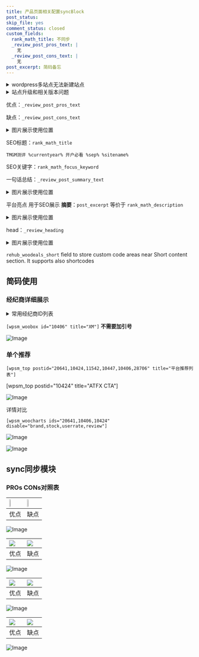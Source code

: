 ```yaml
---
title: 产品页面相关配置syncBlock
post_status: 
skip_file: yes
comment_status: closed
custom_fields:
  rank_math_title: 不同步
  _review_post_pros_text: |
    无
  _review_post_cons_text: |
    无
post_excerpt: 简码备忘
---
```

<details><summary>wordpress多站点无法新建站点</summary>

<li>和报错需要清理cookies一样的原因</li>
<li>wp-config.php里面<code>define( 'SUBDOMAIN_INSTALL', false );//子域名安装</code></li>
<li>新建子站点是用<code>define( 'SUBDOMAIN_INSTALL', true);//子域名安装</code> 完成以后，改成<code>false</code></li>
</details>

<details><summary>站点升级和相关版本问题</summary>

<p>wordpress：5.9.9
woocommerce：7.5.1
出现问题的地方：主题选项里面>><strong>Product layout >>compact style</strong></p>
<p>如何出现没有用过的字段 导致无法保存。先导出配置 然后进行修改，后面再次恢复即可。</p>
<p>出现部分字段无法显示时，需要返回默认布局后，对产品进行保存就好了。</p>
<p></p>
</details>

优点：`_review_post_pros_text`

缺点：`_review_post_cons_text`

<details><summary>图片展示使用位置</summary>

<img src="https://prod-files-secure.s3.us-west-2.amazonaws.com/39ed1227-6d7d-4570-be36-9ccd4a2c4241/f51d3d83-55d4-4bdf-9604-f37ec77ab556/Untitled.png?X-Amz-Algorithm=AWS4-HMAC-SHA256&X-Amz-Content-Sha256=UNSIGNED-PAYLOAD&X-Amz-Credential=ASIAZI2LB466W3URAGAA%2F20250608%2Fus-west-2%2Fs3%2Faws4_request&X-Amz-Date=20250608T045519Z&X-Amz-Expires=3600&X-Amz-Security-Token=IQoJb3JpZ2luX2VjEKz%2F%2F%2F%2F%2F%2F%2F%2F%2F%2FwEaCXVzLXdlc3QtMiJHMEUCIBfPWhl5gt6JAQgaRSU%2BPWEUfo%2Fg3eqF0CpAGIJdMhg%2BAiEAruvXMdTrZPNNRFPK9u%2BaqlPVxAgDeHy2oWGWd5Q2yFMqiAQIhf%2F%2F%2F%2F%2F%2F%2F%2F%2F%2FARAAGgw2Mzc0MjMxODM4MDUiDDGNL1XSx6ZeKSaJYyrcA68LvHHa%2Bw72JyEAgjJnULqalgBUJ1hVobHucqjcCGzQFTWOmMP3y2hVpReHeSEZVTVVBII8HMmg27YZEEpyLF0IhgKw7i3WEPUhIla17PRxWZ12J7n5Ddj2TuChEAnhJPUaovevWYk%2B9b8vE1wsVaWfRFf%2F2x5J8mFAAaLb5rD2dCQU7OBCzrJdQUWY19qGxqXBALrXxXGpo9Nysx8A%2BUvNLTLKARtcs4xcDomYBHmBrsgqBxPmjhxr2VJbcaalFSJ44MK4snmXM1u6dRLU6Y6IB%2BU2cTghsurtssvH39%2BnBbUUgUt8Id4f5arjsAGwhOxApdtZkNW23s0Z6F4NwfU6ClmYnSJml4ke%2BLrqw%2F44zOoAYZu7aMIjC7ZGndRL3ws7BnZ6otgIpqHYr%2BThtPdmzafhTI77p9edI4k8KooSpd%2BXLmVzy7bFMMR6M%2BdYv9IeD7sc8ilJHCh9tsoZUCUgi8Mder8Mc0ll%2FnEMTIxNYIzHhvlyWIv1oCmpf8X8YQL%2BiZBWs%2BieYsswVvcVYeueaf2dPVVsl4eSTv3dHgIJUF9yDeLM%2BcB3TictGhzoR8WgeIpixaxwaCHfAjEsyB7nzzlFM2YM9x6GVqi14TXg0FQBPfOO%2FMXK5KYYMLmLlMIGOqUBBkqsyAUhv9bJ9SPQw6OwujVU4Z1DOMpj%2FUY7cZy7DdIcW%2FAo9A78YI%2BAq1dSaPSwUb%2FpuGmCLZkxpe0K07dYTOO4OnFSV4oxKIHmTRD52DUZpjiYnhqgwXMJhqqf6nrcrWNEh76FPGT6BBagblcpfv2YauTC8ZwGpKBNlXS77Fy7A3MLHjzK7lNawDm8YSr126SNO%2BAgEDmomYjFwTT0jKYd3a8h&X-Amz-Signature=6238faa7d19e76daa23daa300ea38d622d0ba6a77309e315dda9c4b353fd3c3b&X-Amz-SignedHeaders=host&x-id=GetObject" alt="Image">
</details>

SEO标题：`rank_math_title`

`TMGM测评 %currentyear% 开户必看 %sep% %sitename%`

SEO关键字：`rank_math_focus_keyword`

一句话总结：`_review_post_summary_text`

<details><summary>图片展示使用位置</summary>

<img src="https://prod-files-secure.s3.us-west-2.amazonaws.com/39ed1227-6d7d-4570-be36-9ccd4a2c4241/4b96a922-296c-4f4e-8630-d1c870cbce01/Untitled.png?X-Amz-Algorithm=AWS4-HMAC-SHA256&X-Amz-Content-Sha256=UNSIGNED-PAYLOAD&X-Amz-Credential=ASIAZI2LB466VULQGXMG%2F20250608%2Fus-west-2%2Fs3%2Faws4_request&X-Amz-Date=20250608T045520Z&X-Amz-Expires=3600&X-Amz-Security-Token=IQoJb3JpZ2luX2VjEKz%2F%2F%2F%2F%2F%2F%2F%2F%2F%2FwEaCXVzLXdlc3QtMiJGMEQCIGjHrxI84dzbnJhvtNXiatl6eU4fzzNm5BaWCQypX%2BC%2FAiAIF2GxpRh4Q1fqVZxB8R7FWVc41cjKsOaEZkuh5cfwgiqIBAiF%2F%2F%2F%2F%2F%2F%2F%2F%2F%2F8BEAAaDDYzNzQyMzE4MzgwNSIMJEi1%2BqgoX3sXkgdeKtwDHOV8kx86z4diDDX0dLz%2F5HhlQ86HWH6XDWE4qvIZ1NE03vTXQycm2H0pJl0ywzicruxQLT2EgghM6HedrKc6jQ9hjuyiVmQuBCn%2FDo5i2bVUBd%2BK3%2FpHh5VeToUBFlxMTv2byzhErfGDdZ6DZELUtBd%2BIvc1DLOXhIlI7zjCq7S6yA06Xl4YST7VToCJZ31rOUj54DmLzAniemyq8m%2FQt6pwZVqx3%2BShzewulxios3LF6v9OzByZW1BSZkBmfRcI7CnhG4LHZ%2BYd%2FOxegj%2FABFRJ5%2FgS2hLYlM%2B4c0fnNmM6N3l6WVG7CAW%2B5FIrRasn7uY7bpE0fTztefZzi99tuCaH%2BRxsgwjtihbxtzts0a1TYUsL6z011%2F9DgwGAIOF657yB4P3nuQFEoZirzxH6eMR8Y5t4JFq99%2FHPtmnafJMsk3me8hNWqC0glKiSigcIPplDyaPoBj6A41aHIN2y%2B2yEcPCnhSo6Y9XPBMKpAZygZero957kiZiLCMFTLCyvd91R2rYaglR0r07aSjWeZxZVw%2FBIVxMZQXgB4ztdgOIsMxC%2BJgaGTbREIHJ5xG3IS3Yb38rhipqb4Kd6TBIqvit3Dj7ZiE6AkoLmFyptiAI7TjgNLOn0TG8leGAwmoyUwgY6pgEY6FaV2vRVDHSq2BqDBLp3fx84ap5MW7PzdiJ1nY9oarcIIsXxKcXXZ%2BBShjamk95UuMIw53ekQ36NL%2B3AH8MQwD7mjV6D%2BKWzreMMdrzd06n92qZViBPqI00HZdnllqRSsuPPPWpezD%2FTSImssnVrFcLe9KjpIKm1LHI4ldKaddcIBOzsXjke58ZfX0TDpyTBcK8b6Itu6GeHTE2Mw2MhTmpeKT%2Bk&X-Amz-Signature=737555c66c18d9c5231cd87f179c1e5cf8ac77c77db3573e46319f19079fa762&X-Amz-SignedHeaders=host&x-id=GetObject" alt="Image">
</details>

平台亮点 用于SEO展示 **摘要**：`post_excerpt`  等价于 `rank_math_description`

<details><summary>图片展示使用位置</summary>

<img src="https://prod-files-secure.s3.us-west-2.amazonaws.com/39ed1227-6d7d-4570-be36-9ccd4a2c4241/1ee11f63-b60a-4dfe-a7a7-d58ff23b5d88/Untitled.png?X-Amz-Algorithm=AWS4-HMAC-SHA256&X-Amz-Content-Sha256=UNSIGNED-PAYLOAD&X-Amz-Credential=ASIAZI2LB4665S7FQ5HA%2F20250608%2Fus-west-2%2Fs3%2Faws4_request&X-Amz-Date=20250608T045520Z&X-Amz-Expires=3600&X-Amz-Security-Token=IQoJb3JpZ2luX2VjEKz%2F%2F%2F%2F%2F%2F%2F%2F%2F%2FwEaCXVzLXdlc3QtMiJGMEQCIDhAawVlT8Xe79ddFy8ZFAVi%2FrGV40PGqwUbkgtujR8RAiAVcBWT1uaruaxyfaVT46QkV8nanq68sxlctSGKau7KtyqIBAiF%2F%2F%2F%2F%2F%2F%2F%2F%2F%2F8BEAAaDDYzNzQyMzE4MzgwNSIMsyywg1CUgwNAVtAfKtwDbi5o6T5QqRsHOv%2Fy3aOmWWbROZK8qQJ57MxhD5704YrBSr%2FrQ3poHl1YPbldEJBl3M4vXf91tM%2BtJ%2B%2FdFNESBzhX31FnyYj7bLxThHTX7X59YNFlpOeVs%2B8659FcWo1Hq0pp7DR16mjFfWv9ZfsE0r2kTI8NBwNbev%2BfOFDlKh7lU36BdzMQwftNkDH2eG5VOYVHXQA5gYhzZbgMkOkUhrQI%2BYEN72iSdN4DwjWBv1ZkX84A%2B6w8%2BaTSVvmdmxEgIlttuCVmRb8j%2FvKX70qz2oDQZ34tbcwDZtgD7LMW8yoWVYP%2Be39usOeG4GLgEc1l4ea7Qnq611TrCunK1BvK66eWJMxDipv9jYdSOASW2FrIOvyvtztueyN4gwrkVVuPsHtJ6fWhI%2BTfdbPEzW8EGtAie4RBv6yxIg4T7aWhJhoL4hbUDQUB%2BwWSV177ygIgu2O%2FcFxk7JBTRPPnp%2BrsThh7CubyduYSCYuocMZ4WtlMXz%2BFzEpyKEvAS1NTZF%2Fd6JHQx9zd8%2B8lcxPTUuzIoDLcWHWs0LBG9txfPUa6I4dh0ISGm3PBtlasyUlNMNRnSHq5fR5BF54QFoxxyeSOUSdLWifAeEyqs5v%2Bm7n7X%2Bpso6kmcz8wRsPfmAQw1I2UwgY6pgFAD4fjsWg8K3xuzZjcPMuGQtDtC4b9HWBX5RPQTkGrNEthaWE4Punrt5C0cxYpqnxfW66qtCOxQdIs5ls%2Bvr%2Bhgid21gKmvXEiOZaAJEGvFeradWqZ%2B9faJeFQqh15dLEIzcld54XdSXXHa0C%2BFDfeflIgdLg4%2BIv4ouDbHGo9KbjYP%2BTScaR594N%2FWmBvSY9fzViQ%2F4KuxP6RCTjLdq8ByFIpJH%2BF&X-Amz-Signature=439930dbf3ad1c9d75911dee90b525310cd1c6ed5f2fee18e8f207554fe762a3&X-Amz-SignedHeaders=host&x-id=GetObject" alt="Image">
<img src="https://prod-files-secure.s3.us-west-2.amazonaws.com/39ed1227-6d7d-4570-be36-9ccd4a2c4241/ad4118b5-78d8-4fbe-801e-3b29b5d99c01/Untitled.png?X-Amz-Algorithm=AWS4-HMAC-SHA256&X-Amz-Content-Sha256=UNSIGNED-PAYLOAD&X-Amz-Credential=ASIAZI2LB4665S7FQ5HA%2F20250608%2Fus-west-2%2Fs3%2Faws4_request&X-Amz-Date=20250608T045520Z&X-Amz-Expires=3600&X-Amz-Security-Token=IQoJb3JpZ2luX2VjEKz%2F%2F%2F%2F%2F%2F%2F%2F%2F%2FwEaCXVzLXdlc3QtMiJGMEQCIDhAawVlT8Xe79ddFy8ZFAVi%2FrGV40PGqwUbkgtujR8RAiAVcBWT1uaruaxyfaVT46QkV8nanq68sxlctSGKau7KtyqIBAiF%2F%2F%2F%2F%2F%2F%2F%2F%2F%2F8BEAAaDDYzNzQyMzE4MzgwNSIMsyywg1CUgwNAVtAfKtwDbi5o6T5QqRsHOv%2Fy3aOmWWbROZK8qQJ57MxhD5704YrBSr%2FrQ3poHl1YPbldEJBl3M4vXf91tM%2BtJ%2B%2FdFNESBzhX31FnyYj7bLxThHTX7X59YNFlpOeVs%2B8659FcWo1Hq0pp7DR16mjFfWv9ZfsE0r2kTI8NBwNbev%2BfOFDlKh7lU36BdzMQwftNkDH2eG5VOYVHXQA5gYhzZbgMkOkUhrQI%2BYEN72iSdN4DwjWBv1ZkX84A%2B6w8%2BaTSVvmdmxEgIlttuCVmRb8j%2FvKX70qz2oDQZ34tbcwDZtgD7LMW8yoWVYP%2Be39usOeG4GLgEc1l4ea7Qnq611TrCunK1BvK66eWJMxDipv9jYdSOASW2FrIOvyvtztueyN4gwrkVVuPsHtJ6fWhI%2BTfdbPEzW8EGtAie4RBv6yxIg4T7aWhJhoL4hbUDQUB%2BwWSV177ygIgu2O%2FcFxk7JBTRPPnp%2BrsThh7CubyduYSCYuocMZ4WtlMXz%2BFzEpyKEvAS1NTZF%2Fd6JHQx9zd8%2B8lcxPTUuzIoDLcWHWs0LBG9txfPUa6I4dh0ISGm3PBtlasyUlNMNRnSHq5fR5BF54QFoxxyeSOUSdLWifAeEyqs5v%2Bm7n7X%2Bpso6kmcz8wRsPfmAQw1I2UwgY6pgFAD4fjsWg8K3xuzZjcPMuGQtDtC4b9HWBX5RPQTkGrNEthaWE4Punrt5C0cxYpqnxfW66qtCOxQdIs5ls%2Bvr%2Bhgid21gKmvXEiOZaAJEGvFeradWqZ%2B9faJeFQqh15dLEIzcld54XdSXXHa0C%2BFDfeflIgdLg4%2BIv4ouDbHGo9KbjYP%2BTScaR594N%2FWmBvSY9fzViQ%2F4KuxP6RCTjLdq8ByFIpJH%2BF&X-Amz-Signature=c126c6c2622c1ea257bf88956221613aeaa7b4cc5828f0f04a24398b05c5383b&X-Amz-SignedHeaders=host&x-id=GetObject" alt="Image">
<img src="https://prod-files-secure.s3.us-west-2.amazonaws.com/39ed1227-6d7d-4570-be36-9ccd4a2c4241/a38cf7c9-a79c-4b64-9e94-13589fe0758b/Untitled.png?X-Amz-Algorithm=AWS4-HMAC-SHA256&X-Amz-Content-Sha256=UNSIGNED-PAYLOAD&X-Amz-Credential=ASIAZI2LB4665S7FQ5HA%2F20250608%2Fus-west-2%2Fs3%2Faws4_request&X-Amz-Date=20250608T045520Z&X-Amz-Expires=3600&X-Amz-Security-Token=IQoJb3JpZ2luX2VjEKz%2F%2F%2F%2F%2F%2F%2F%2F%2F%2FwEaCXVzLXdlc3QtMiJGMEQCIDhAawVlT8Xe79ddFy8ZFAVi%2FrGV40PGqwUbkgtujR8RAiAVcBWT1uaruaxyfaVT46QkV8nanq68sxlctSGKau7KtyqIBAiF%2F%2F%2F%2F%2F%2F%2F%2F%2F%2F8BEAAaDDYzNzQyMzE4MzgwNSIMsyywg1CUgwNAVtAfKtwDbi5o6T5QqRsHOv%2Fy3aOmWWbROZK8qQJ57MxhD5704YrBSr%2FrQ3poHl1YPbldEJBl3M4vXf91tM%2BtJ%2B%2FdFNESBzhX31FnyYj7bLxThHTX7X59YNFlpOeVs%2B8659FcWo1Hq0pp7DR16mjFfWv9ZfsE0r2kTI8NBwNbev%2BfOFDlKh7lU36BdzMQwftNkDH2eG5VOYVHXQA5gYhzZbgMkOkUhrQI%2BYEN72iSdN4DwjWBv1ZkX84A%2B6w8%2BaTSVvmdmxEgIlttuCVmRb8j%2FvKX70qz2oDQZ34tbcwDZtgD7LMW8yoWVYP%2Be39usOeG4GLgEc1l4ea7Qnq611TrCunK1BvK66eWJMxDipv9jYdSOASW2FrIOvyvtztueyN4gwrkVVuPsHtJ6fWhI%2BTfdbPEzW8EGtAie4RBv6yxIg4T7aWhJhoL4hbUDQUB%2BwWSV177ygIgu2O%2FcFxk7JBTRPPnp%2BrsThh7CubyduYSCYuocMZ4WtlMXz%2BFzEpyKEvAS1NTZF%2Fd6JHQx9zd8%2B8lcxPTUuzIoDLcWHWs0LBG9txfPUa6I4dh0ISGm3PBtlasyUlNMNRnSHq5fR5BF54QFoxxyeSOUSdLWifAeEyqs5v%2Bm7n7X%2Bpso6kmcz8wRsPfmAQw1I2UwgY6pgFAD4fjsWg8K3xuzZjcPMuGQtDtC4b9HWBX5RPQTkGrNEthaWE4Punrt5C0cxYpqnxfW66qtCOxQdIs5ls%2Bvr%2Bhgid21gKmvXEiOZaAJEGvFeradWqZ%2B9faJeFQqh15dLEIzcld54XdSXXHa0C%2BFDfeflIgdLg4%2BIv4ouDbHGo9KbjYP%2BTScaR594N%2FWmBvSY9fzViQ%2F4KuxP6RCTjLdq8ByFIpJH%2BF&X-Amz-Signature=d5fa0e8bec47a4664f2b2d6895e9f57034d42ceac50e7dc6a8937139fd372cf1&X-Amz-SignedHeaders=host&x-id=GetObject" alt="Image">
<img src="https://prod-files-secure.s3.us-west-2.amazonaws.com/39ed1227-6d7d-4570-be36-9ccd4a2c4241/7da6fc1e-d2ac-42ae-8c75-cb5749aa18f6/Untitled.png?X-Amz-Algorithm=AWS4-HMAC-SHA256&X-Amz-Content-Sha256=UNSIGNED-PAYLOAD&X-Amz-Credential=ASIAZI2LB4665S7FQ5HA%2F20250608%2Fus-west-2%2Fs3%2Faws4_request&X-Amz-Date=20250608T045520Z&X-Amz-Expires=3600&X-Amz-Security-Token=IQoJb3JpZ2luX2VjEKz%2F%2F%2F%2F%2F%2F%2F%2F%2F%2FwEaCXVzLXdlc3QtMiJGMEQCIDhAawVlT8Xe79ddFy8ZFAVi%2FrGV40PGqwUbkgtujR8RAiAVcBWT1uaruaxyfaVT46QkV8nanq68sxlctSGKau7KtyqIBAiF%2F%2F%2F%2F%2F%2F%2F%2F%2F%2F8BEAAaDDYzNzQyMzE4MzgwNSIMsyywg1CUgwNAVtAfKtwDbi5o6T5QqRsHOv%2Fy3aOmWWbROZK8qQJ57MxhD5704YrBSr%2FrQ3poHl1YPbldEJBl3M4vXf91tM%2BtJ%2B%2FdFNESBzhX31FnyYj7bLxThHTX7X59YNFlpOeVs%2B8659FcWo1Hq0pp7DR16mjFfWv9ZfsE0r2kTI8NBwNbev%2BfOFDlKh7lU36BdzMQwftNkDH2eG5VOYVHXQA5gYhzZbgMkOkUhrQI%2BYEN72iSdN4DwjWBv1ZkX84A%2B6w8%2BaTSVvmdmxEgIlttuCVmRb8j%2FvKX70qz2oDQZ34tbcwDZtgD7LMW8yoWVYP%2Be39usOeG4GLgEc1l4ea7Qnq611TrCunK1BvK66eWJMxDipv9jYdSOASW2FrIOvyvtztueyN4gwrkVVuPsHtJ6fWhI%2BTfdbPEzW8EGtAie4RBv6yxIg4T7aWhJhoL4hbUDQUB%2BwWSV177ygIgu2O%2FcFxk7JBTRPPnp%2BrsThh7CubyduYSCYuocMZ4WtlMXz%2BFzEpyKEvAS1NTZF%2Fd6JHQx9zd8%2B8lcxPTUuzIoDLcWHWs0LBG9txfPUa6I4dh0ISGm3PBtlasyUlNMNRnSHq5fR5BF54QFoxxyeSOUSdLWifAeEyqs5v%2Bm7n7X%2Bpso6kmcz8wRsPfmAQw1I2UwgY6pgFAD4fjsWg8K3xuzZjcPMuGQtDtC4b9HWBX5RPQTkGrNEthaWE4Punrt5C0cxYpqnxfW66qtCOxQdIs5ls%2Bvr%2Bhgid21gKmvXEiOZaAJEGvFeradWqZ%2B9faJeFQqh15dLEIzcld54XdSXXHa0C%2BFDfeflIgdLg4%2BIv4ouDbHGo9KbjYP%2BTScaR594N%2FWmBvSY9fzViQ%2F4KuxP6RCTjLdq8ByFIpJH%2BF&X-Amz-Signature=560bbf0ea5eac26ed65142abd52242ef3be3ae8ae4c391c57f812e7f6c628b81&X-Amz-SignedHeaders=host&x-id=GetObject" alt="Image">
<img src="https://prod-files-secure.s3.us-west-2.amazonaws.com/39ed1227-6d7d-4570-be36-9ccd4a2c4241/7e97f40a-eaee-47f5-b2f9-475f96808fa7/Untitled.png?X-Amz-Algorithm=AWS4-HMAC-SHA256&X-Amz-Content-Sha256=UNSIGNED-PAYLOAD&X-Amz-Credential=ASIAZI2LB4665S7FQ5HA%2F20250608%2Fus-west-2%2Fs3%2Faws4_request&X-Amz-Date=20250608T045520Z&X-Amz-Expires=3600&X-Amz-Security-Token=IQoJb3JpZ2luX2VjEKz%2F%2F%2F%2F%2F%2F%2F%2F%2F%2FwEaCXVzLXdlc3QtMiJGMEQCIDhAawVlT8Xe79ddFy8ZFAVi%2FrGV40PGqwUbkgtujR8RAiAVcBWT1uaruaxyfaVT46QkV8nanq68sxlctSGKau7KtyqIBAiF%2F%2F%2F%2F%2F%2F%2F%2F%2F%2F8BEAAaDDYzNzQyMzE4MzgwNSIMsyywg1CUgwNAVtAfKtwDbi5o6T5QqRsHOv%2Fy3aOmWWbROZK8qQJ57MxhD5704YrBSr%2FrQ3poHl1YPbldEJBl3M4vXf91tM%2BtJ%2B%2FdFNESBzhX31FnyYj7bLxThHTX7X59YNFlpOeVs%2B8659FcWo1Hq0pp7DR16mjFfWv9ZfsE0r2kTI8NBwNbev%2BfOFDlKh7lU36BdzMQwftNkDH2eG5VOYVHXQA5gYhzZbgMkOkUhrQI%2BYEN72iSdN4DwjWBv1ZkX84A%2B6w8%2BaTSVvmdmxEgIlttuCVmRb8j%2FvKX70qz2oDQZ34tbcwDZtgD7LMW8yoWVYP%2Be39usOeG4GLgEc1l4ea7Qnq611TrCunK1BvK66eWJMxDipv9jYdSOASW2FrIOvyvtztueyN4gwrkVVuPsHtJ6fWhI%2BTfdbPEzW8EGtAie4RBv6yxIg4T7aWhJhoL4hbUDQUB%2BwWSV177ygIgu2O%2FcFxk7JBTRPPnp%2BrsThh7CubyduYSCYuocMZ4WtlMXz%2BFzEpyKEvAS1NTZF%2Fd6JHQx9zd8%2B8lcxPTUuzIoDLcWHWs0LBG9txfPUa6I4dh0ISGm3PBtlasyUlNMNRnSHq5fR5BF54QFoxxyeSOUSdLWifAeEyqs5v%2Bm7n7X%2Bpso6kmcz8wRsPfmAQw1I2UwgY6pgFAD4fjsWg8K3xuzZjcPMuGQtDtC4b9HWBX5RPQTkGrNEthaWE4Punrt5C0cxYpqnxfW66qtCOxQdIs5ls%2Bvr%2Bhgid21gKmvXEiOZaAJEGvFeradWqZ%2B9faJeFQqh15dLEIzcld54XdSXXHa0C%2BFDfeflIgdLg4%2BIv4ouDbHGo9KbjYP%2BTScaR594N%2FWmBvSY9fzViQ%2F4KuxP6RCTjLdq8ByFIpJH%2BF&X-Amz-Signature=e5cfa6d810181eb411e13563b0e2f11d19fec487e7287dc026789fe08324e5c0&X-Amz-SignedHeaders=host&x-id=GetObject" alt="Image">
</details>

head：`_review_heading`

<details><summary>图片展示使用位置</summary>

<img src="https://prod-files-secure.s3.us-west-2.amazonaws.com/39ed1227-6d7d-4570-be36-9ccd4a2c4241/3a4650ad-9887-415c-889a-edd51fa54f27/Untitled.png?X-Amz-Algorithm=AWS4-HMAC-SHA256&X-Amz-Content-Sha256=UNSIGNED-PAYLOAD&X-Amz-Credential=ASIAZI2LB4663LDCMWBU%2F20250608%2Fus-west-2%2Fs3%2Faws4_request&X-Amz-Date=20250608T045520Z&X-Amz-Expires=3600&X-Amz-Security-Token=IQoJb3JpZ2luX2VjEKz%2F%2F%2F%2F%2F%2F%2F%2F%2F%2FwEaCXVzLXdlc3QtMiJHMEUCIQCQwGNzXHNtAd3jzajj11Zk%2BTqNs%2BMsRbasyozOvPgRMQIgPNj9Svur8ua0fmD2K7d3Og88HdvVgUnlEiK9XqsIDuMqiAQIhf%2F%2F%2F%2F%2F%2F%2F%2F%2F%2FARAAGgw2Mzc0MjMxODM4MDUiDP9pPOMVI1uAY%2Fq%2F%2BircAw4qlhB7GH%2FPtg5g3SSIcBdVsZsNbKrOGz1y7K7dvF%2FiEp2tqHw%2BcE7JvQu%2F7G5FeQykNrLFy99ttWC4L47gedRhFXzbgoYMGCvHPFEAX8BJBJxsPSSe6DqMi7ENR6270JiN12gNldJvAON0yLb5K62iX2CM7L3ds92k3sLeJVUAIUqaO1EuRwmKHIaxKF7ZwU0TrZeoFATUmLE%2BBdQvO35BLipLgczj3mWP9%2FnIqj%2F90N6yj4QGH6VDC3bR1Dt7j0FkmczIfyEORVx9pylDRc3ZvBVZoUPZlyd40ZMcUZ1RDUBZdpYaLJDvSzFlc0ekMefswJ1nZ8GF3Lf0xsefUSmky0F5rXswP3CtjNHBJZNQMT%2BLhefbERSpNqx79RCFdhUK7UrUH%2B%2B64ShzlayDReXyRZZPElMe0CYgFgsf7qkGFNFLLpbdfH1j%2BuEVou4vcK4KAHoT4rJhfrt6ImeyTn70mSOuQjF2w%2BczdNAxkBNxci%2Ffz%2FVJNXYG47miY6akH2u%2BVftw5cZ2ZiWWaqsAjCW60NMLL3Em1Z4KM09NdJQoo0qkuju%2BRBZ31MM4dRNtKWYuSB3J5h1WCLt%2FZ9PWprSBixv9MGPNUT52H89gLQoKQ3wRXd1aGGoqHLdgMLiLlMIGOqUBzLg6B2IazwlwykWtZgEFZmGAN%2BjOWDKyW3LJ3SkwWm7dvYhd%2FHzHpc1jv99r5wiuZbTe%2FCmxPB0xgCTDb%2FC0%2BWhKGYMUsrk2z%2FL8p5lGyyQJEulMQIYcbmvYRgjsIfVUrvDbym8zfcYM%2BrEOdNpEJ6PAypyBTgEjp0fAH8vTMPoWAPUxq3d%2BdV89QhbdGitwA%2FkTsaxHZ4Fhf0%2FfaLeCSXd01lBt&X-Amz-Signature=c3435d1c83957727746cc93fbd76630c8a701f4bff99fb6813f26a7244431f5d&X-Amz-SignedHeaders=host&x-id=GetObject" alt="Image">
</details>

`rehub_woodeals_short`	field to store custom code areas near Short content section. It supports also shortcodes



## 简码使用

### 经纪商详细展示

<details><summary>常用经纪商ID列表</summary>

<pre><code class="php">嘉盛 ===> 20641  [wpsm_woobox id="20641" title="嘉盛"]
易信easymarkets ===> 11542  [wpsm_woobox id="11542" title="易信easymarkets"]
ATFX外汇 ===> 10424  [wpsm_woobox id="10424" title="ATFX"]
XM ===> 10406  [wpsm_woobox id="10406" title="XM"]
TMGM ===> 29622  [wpsm_woobox id="29622" title="TMGM"]
HYCM ===> 10447  [wpsm_woobox id="10447" title="HYCM"]
fpmarkets澳福外汇 ===> 20639  [wpsm_woobox id="20639" title="fpmarkets澳福外汇"]</code></pre>
</details>

`[wpsm_woobox id="10406" title="XM"]` **不需要加引号**

![Image](https://prod-files-secure.s3.us-west-2.amazonaws.com/39ed1227-6d7d-4570-be36-9ccd4a2c4241/4f898f9d-0fa7-4e43-acd3-ac6bc7be575a/Untitled.png?X-Amz-Algorithm=AWS4-HMAC-SHA256&X-Amz-Content-Sha256=UNSIGNED-PAYLOAD&X-Amz-Credential=ASIAZI2LB466754XFX66%2F20250608%2Fus-west-2%2Fs3%2Faws4_request&X-Amz-Date=20250608T045518Z&X-Amz-Expires=3600&X-Amz-Security-Token=IQoJb3JpZ2luX2VjEKz%2F%2F%2F%2F%2F%2F%2F%2F%2F%2FwEaCXVzLXdlc3QtMiJHMEUCIEdjPNe2vMFPVMIwTeUQ6Md%2FebbqweHrdgEe9bBmGsl0AiEA5X7UQcLMCDvxs%2BJ9xdYHizxvvo3PtaZUJKqbxACO6BYqiAQIhf%2F%2F%2F%2F%2F%2F%2F%2F%2F%2FARAAGgw2Mzc0MjMxODM4MDUiDJES3xyHKcS56vQy5CrcAy9vDqlUmJU5LxBayDIzb7GdwaSiiwlPA92TvgYDQ3FiX2YbcVlaqKnEbwDtoU0%2FRmqEHFnT2JMOWwKyT%2FCUQb7kY80wexaKJGx6ROzwIhaU42L52DYjzsD9JE7iUzbLPb1gnaeHAUFwtA8bmnqtxqA%2B4vOAg1akK3J7XbOoN0So7Ii2bh8LL3GrCWT7rlo6XB13oSmL7N373VW5YFiKeDgv85G2nEd426UyAsbykpDPYe9XfWRfFAQoyFZqHwLXkfOgP7tteinm%2FA5LO1%2BsKQuFr%2BtaLS2s8zEPZB%2FbKbnOwn%2BcAS8YxwUoG8VCRcaJLXfahcwwkg4KC%2FPjBM7Y1HwsiR8h0LYJOmqQK56GwRlbs2FVsmjcUg84yNL5gzzPQTTZ3bnAyBLZ%2BaIkgBbWDgroI7IaIMzM2yjhqYKDcI7gI2g04y%2FCTwg4xrgKIh74wRa0uoS%2FxWW19fyHfhzFj6m%2BhSB4vudArHK%2B47hGU1ZTjO%2B8QUu%2F%2Br94JWQA70Q9mpQWZ%2FK4DOchhKNPOiQrYvQWvxDCJSoZoDtLnMG0H9Jlhr40n7pyJavrL6ihehDVMGiIsssUqdhRgoJLm0MZpPhFVIyeyL59DBcfALo1HZxXlzlZvGlf8IIjxLevMI%2BMlMIGOqUByoNbCnRKXW4%2F7Msuq%2Fc%2BL8GNQp5V0Tzuk%2BSffK83cdftvlEwkA9oBUWcIMoXolXshtE0Ij2o%2BWx7O0xq6vzzv1IVAbdUKE5w8BsdmiAt2yPYBSNY01NnFGr1Qe5Fu2S7OMt7RmMc9c%2BJAOrjME3PGKMbk5p9KEdjOlQBpVsJ%2BFuXMzeuvrYZyXacv5ZT%2BjPMvqZmQarasJCCxpOctQED4BCRPYaA&X-Amz-Signature=ee707255fd84c1d0572d5b4796b59750e08bdf8bd912ed14e92caa1bd9267cbe&X-Amz-SignedHeaders=host&x-id=GetObject)

### 单个推荐
`[wpsm_top postid="20641,10424,11542,10447,10406,28706" title="平台推荐列表"]`

[wpsm_top postid="10424" title="ATFX CTA"]

![Image](https://prod-files-secure.s3.us-west-2.amazonaws.com/39ed1227-6d7d-4570-be36-9ccd4a2c4241/5ac620dc-51a8-48b6-b55d-91f47299193c/Untitled.png?X-Amz-Algorithm=AWS4-HMAC-SHA256&X-Amz-Content-Sha256=UNSIGNED-PAYLOAD&X-Amz-Credential=ASIAZI2LB466754XFX66%2F20250608%2Fus-west-2%2Fs3%2Faws4_request&X-Amz-Date=20250608T045518Z&X-Amz-Expires=3600&X-Amz-Security-Token=IQoJb3JpZ2luX2VjEKz%2F%2F%2F%2F%2F%2F%2F%2F%2F%2FwEaCXVzLXdlc3QtMiJHMEUCIEdjPNe2vMFPVMIwTeUQ6Md%2FebbqweHrdgEe9bBmGsl0AiEA5X7UQcLMCDvxs%2BJ9xdYHizxvvo3PtaZUJKqbxACO6BYqiAQIhf%2F%2F%2F%2F%2F%2F%2F%2F%2F%2FARAAGgw2Mzc0MjMxODM4MDUiDJES3xyHKcS56vQy5CrcAy9vDqlUmJU5LxBayDIzb7GdwaSiiwlPA92TvgYDQ3FiX2YbcVlaqKnEbwDtoU0%2FRmqEHFnT2JMOWwKyT%2FCUQb7kY80wexaKJGx6ROzwIhaU42L52DYjzsD9JE7iUzbLPb1gnaeHAUFwtA8bmnqtxqA%2B4vOAg1akK3J7XbOoN0So7Ii2bh8LL3GrCWT7rlo6XB13oSmL7N373VW5YFiKeDgv85G2nEd426UyAsbykpDPYe9XfWRfFAQoyFZqHwLXkfOgP7tteinm%2FA5LO1%2BsKQuFr%2BtaLS2s8zEPZB%2FbKbnOwn%2BcAS8YxwUoG8VCRcaJLXfahcwwkg4KC%2FPjBM7Y1HwsiR8h0LYJOmqQK56GwRlbs2FVsmjcUg84yNL5gzzPQTTZ3bnAyBLZ%2BaIkgBbWDgroI7IaIMzM2yjhqYKDcI7gI2g04y%2FCTwg4xrgKIh74wRa0uoS%2FxWW19fyHfhzFj6m%2BhSB4vudArHK%2B47hGU1ZTjO%2B8QUu%2F%2Br94JWQA70Q9mpQWZ%2FK4DOchhKNPOiQrYvQWvxDCJSoZoDtLnMG0H9Jlhr40n7pyJavrL6ihehDVMGiIsssUqdhRgoJLm0MZpPhFVIyeyL59DBcfALo1HZxXlzlZvGlf8IIjxLevMI%2BMlMIGOqUByoNbCnRKXW4%2F7Msuq%2Fc%2BL8GNQp5V0Tzuk%2BSffK83cdftvlEwkA9oBUWcIMoXolXshtE0Ij2o%2BWx7O0xq6vzzv1IVAbdUKE5w8BsdmiAt2yPYBSNY01NnFGr1Qe5Fu2S7OMt7RmMc9c%2BJAOrjME3PGKMbk5p9KEdjOlQBpVsJ%2BFuXMzeuvrYZyXacv5ZT%2BjPMvqZmQarasJCCxpOctQED4BCRPYaA&X-Amz-Signature=5fe46bd9c06c6855cedb7272af58b57153bed33afc52951fc09c25e2ca5a5d28&X-Amz-SignedHeaders=host&x-id=GetObject)

详情对比

`[wpsm_woocharts ids="20641,10406,10424" disable="brand,stock,userrate,review"]`

![Image](https://prod-files-secure.s3.us-west-2.amazonaws.com/39ed1227-6d7d-4570-be36-9ccd4a2c4241/bf3ba45f-b9f3-4295-8aef-b4a495fd25f4/Untitled.png?X-Amz-Algorithm=AWS4-HMAC-SHA256&X-Amz-Content-Sha256=UNSIGNED-PAYLOAD&X-Amz-Credential=ASIAZI2LB466754XFX66%2F20250608%2Fus-west-2%2Fs3%2Faws4_request&X-Amz-Date=20250608T045518Z&X-Amz-Expires=3600&X-Amz-Security-Token=IQoJb3JpZ2luX2VjEKz%2F%2F%2F%2F%2F%2F%2F%2F%2F%2FwEaCXVzLXdlc3QtMiJHMEUCIEdjPNe2vMFPVMIwTeUQ6Md%2FebbqweHrdgEe9bBmGsl0AiEA5X7UQcLMCDvxs%2BJ9xdYHizxvvo3PtaZUJKqbxACO6BYqiAQIhf%2F%2F%2F%2F%2F%2F%2F%2F%2F%2FARAAGgw2Mzc0MjMxODM4MDUiDJES3xyHKcS56vQy5CrcAy9vDqlUmJU5LxBayDIzb7GdwaSiiwlPA92TvgYDQ3FiX2YbcVlaqKnEbwDtoU0%2FRmqEHFnT2JMOWwKyT%2FCUQb7kY80wexaKJGx6ROzwIhaU42L52DYjzsD9JE7iUzbLPb1gnaeHAUFwtA8bmnqtxqA%2B4vOAg1akK3J7XbOoN0So7Ii2bh8LL3GrCWT7rlo6XB13oSmL7N373VW5YFiKeDgv85G2nEd426UyAsbykpDPYe9XfWRfFAQoyFZqHwLXkfOgP7tteinm%2FA5LO1%2BsKQuFr%2BtaLS2s8zEPZB%2FbKbnOwn%2BcAS8YxwUoG8VCRcaJLXfahcwwkg4KC%2FPjBM7Y1HwsiR8h0LYJOmqQK56GwRlbs2FVsmjcUg84yNL5gzzPQTTZ3bnAyBLZ%2BaIkgBbWDgroI7IaIMzM2yjhqYKDcI7gI2g04y%2FCTwg4xrgKIh74wRa0uoS%2FxWW19fyHfhzFj6m%2BhSB4vudArHK%2B47hGU1ZTjO%2B8QUu%2F%2Br94JWQA70Q9mpQWZ%2FK4DOchhKNPOiQrYvQWvxDCJSoZoDtLnMG0H9Jlhr40n7pyJavrL6ihehDVMGiIsssUqdhRgoJLm0MZpPhFVIyeyL59DBcfALo1HZxXlzlZvGlf8IIjxLevMI%2BMlMIGOqUByoNbCnRKXW4%2F7Msuq%2Fc%2BL8GNQp5V0Tzuk%2BSffK83cdftvlEwkA9oBUWcIMoXolXshtE0Ij2o%2BWx7O0xq6vzzv1IVAbdUKE5w8BsdmiAt2yPYBSNY01NnFGr1Qe5Fu2S7OMt7RmMc9c%2BJAOrjME3PGKMbk5p9KEdjOlQBpVsJ%2BFuXMzeuvrYZyXacv5ZT%2BjPMvqZmQarasJCCxpOctQED4BCRPYaA&X-Amz-Signature=2d1beb59d3f0201b2d26913826d264b77c40f6463e58a697c863aea055616438&X-Amz-SignedHeaders=host&x-id=GetObject)

![Image](https://prod-files-secure.s3.us-west-2.amazonaws.com/39ed1227-6d7d-4570-be36-9ccd4a2c4241/30bc56ef-f383-4b48-9768-2ebc9e436ec0/Untitled.png?X-Amz-Algorithm=AWS4-HMAC-SHA256&X-Amz-Content-Sha256=UNSIGNED-PAYLOAD&X-Amz-Credential=ASIAZI2LB466754XFX66%2F20250608%2Fus-west-2%2Fs3%2Faws4_request&X-Amz-Date=20250608T045518Z&X-Amz-Expires=3600&X-Amz-Security-Token=IQoJb3JpZ2luX2VjEKz%2F%2F%2F%2F%2F%2F%2F%2F%2F%2FwEaCXVzLXdlc3QtMiJHMEUCIEdjPNe2vMFPVMIwTeUQ6Md%2FebbqweHrdgEe9bBmGsl0AiEA5X7UQcLMCDvxs%2BJ9xdYHizxvvo3PtaZUJKqbxACO6BYqiAQIhf%2F%2F%2F%2F%2F%2F%2F%2F%2F%2FARAAGgw2Mzc0MjMxODM4MDUiDJES3xyHKcS56vQy5CrcAy9vDqlUmJU5LxBayDIzb7GdwaSiiwlPA92TvgYDQ3FiX2YbcVlaqKnEbwDtoU0%2FRmqEHFnT2JMOWwKyT%2FCUQb7kY80wexaKJGx6ROzwIhaU42L52DYjzsD9JE7iUzbLPb1gnaeHAUFwtA8bmnqtxqA%2B4vOAg1akK3J7XbOoN0So7Ii2bh8LL3GrCWT7rlo6XB13oSmL7N373VW5YFiKeDgv85G2nEd426UyAsbykpDPYe9XfWRfFAQoyFZqHwLXkfOgP7tteinm%2FA5LO1%2BsKQuFr%2BtaLS2s8zEPZB%2FbKbnOwn%2BcAS8YxwUoG8VCRcaJLXfahcwwkg4KC%2FPjBM7Y1HwsiR8h0LYJOmqQK56GwRlbs2FVsmjcUg84yNL5gzzPQTTZ3bnAyBLZ%2BaIkgBbWDgroI7IaIMzM2yjhqYKDcI7gI2g04y%2FCTwg4xrgKIh74wRa0uoS%2FxWW19fyHfhzFj6m%2BhSB4vudArHK%2B47hGU1ZTjO%2B8QUu%2F%2Br94JWQA70Q9mpQWZ%2FK4DOchhKNPOiQrYvQWvxDCJSoZoDtLnMG0H9Jlhr40n7pyJavrL6ihehDVMGiIsssUqdhRgoJLm0MZpPhFVIyeyL59DBcfALo1HZxXlzlZvGlf8IIjxLevMI%2BMlMIGOqUByoNbCnRKXW4%2F7Msuq%2Fc%2BL8GNQp5V0Tzuk%2BSffK83cdftvlEwkA9oBUWcIMoXolXshtE0Ij2o%2BWx7O0xq6vzzv1IVAbdUKE5w8BsdmiAt2yPYBSNY01NnFGr1Qe5Fu2S7OMt7RmMc9c%2BJAOrjME3PGKMbk5p9KEdjOlQBpVsJ%2BFuXMzeuvrYZyXacv5ZT%2BjPMvqZmQarasJCCxpOctQED4BCRPYaA&X-Amz-Signature=fcaf24e63de8d0c84b0630f12bd2d2f816260b8ba575fa9fa498eb97196e00f9&X-Amz-SignedHeaders=host&x-id=GetObject)

## sync同步模块

### PROs CONs对照表

| <img src="https://cdn.ifttt.fun/gh/jarlin8/OSS@main/icons/customize/pros.svg" height="auto" width="37.3%"> | <img src="https://cdn.ifttt.fun/gh/jarlin8/OSS@main/icons/customize/cons.svg" height="auto" width="28.8%"> |
| :--- | :--- |
| 优点 | 缺点 |

![Image](https://prod-files-secure.s3.us-west-2.amazonaws.com/39ed1227-6d7d-4570-be36-9ccd4a2c4241/8742b755-dfb5-4004-9a5f-d6e561664bd8/Untitled.png?X-Amz-Algorithm=AWS4-HMAC-SHA256&X-Amz-Content-Sha256=UNSIGNED-PAYLOAD&X-Amz-Credential=ASIAZI2LB466754XFX66%2F20250608%2Fus-west-2%2Fs3%2Faws4_request&X-Amz-Date=20250608T045518Z&X-Amz-Expires=3600&X-Amz-Security-Token=IQoJb3JpZ2luX2VjEKz%2F%2F%2F%2F%2F%2F%2F%2F%2F%2FwEaCXVzLXdlc3QtMiJHMEUCIEdjPNe2vMFPVMIwTeUQ6Md%2FebbqweHrdgEe9bBmGsl0AiEA5X7UQcLMCDvxs%2BJ9xdYHizxvvo3PtaZUJKqbxACO6BYqiAQIhf%2F%2F%2F%2F%2F%2F%2F%2F%2F%2FARAAGgw2Mzc0MjMxODM4MDUiDJES3xyHKcS56vQy5CrcAy9vDqlUmJU5LxBayDIzb7GdwaSiiwlPA92TvgYDQ3FiX2YbcVlaqKnEbwDtoU0%2FRmqEHFnT2JMOWwKyT%2FCUQb7kY80wexaKJGx6ROzwIhaU42L52DYjzsD9JE7iUzbLPb1gnaeHAUFwtA8bmnqtxqA%2B4vOAg1akK3J7XbOoN0So7Ii2bh8LL3GrCWT7rlo6XB13oSmL7N373VW5YFiKeDgv85G2nEd426UyAsbykpDPYe9XfWRfFAQoyFZqHwLXkfOgP7tteinm%2FA5LO1%2BsKQuFr%2BtaLS2s8zEPZB%2FbKbnOwn%2BcAS8YxwUoG8VCRcaJLXfahcwwkg4KC%2FPjBM7Y1HwsiR8h0LYJOmqQK56GwRlbs2FVsmjcUg84yNL5gzzPQTTZ3bnAyBLZ%2BaIkgBbWDgroI7IaIMzM2yjhqYKDcI7gI2g04y%2FCTwg4xrgKIh74wRa0uoS%2FxWW19fyHfhzFj6m%2BhSB4vudArHK%2B47hGU1ZTjO%2B8QUu%2F%2Br94JWQA70Q9mpQWZ%2FK4DOchhKNPOiQrYvQWvxDCJSoZoDtLnMG0H9Jlhr40n7pyJavrL6ihehDVMGiIsssUqdhRgoJLm0MZpPhFVIyeyL59DBcfALo1HZxXlzlZvGlf8IIjxLevMI%2BMlMIGOqUByoNbCnRKXW4%2F7Msuq%2Fc%2BL8GNQp5V0Tzuk%2BSffK83cdftvlEwkA9oBUWcIMoXolXshtE0Ij2o%2BWx7O0xq6vzzv1IVAbdUKE5w8BsdmiAt2yPYBSNY01NnFGr1Qe5Fu2S7OMt7RmMc9c%2BJAOrjME3PGKMbk5p9KEdjOlQBpVsJ%2BFuXMzeuvrYZyXacv5ZT%2BjPMvqZmQarasJCCxpOctQED4BCRPYaA&X-Amz-Signature=9df006da882c08996400dc89097bec4d0973a2a3040de0b88accf12aa512a8e2&X-Amz-SignedHeaders=host&x-id=GetObject)

| <img src="https://cdn.ifttt.fun/gh/jarlin8/OSS@main/icons/customize/pros1.svg" height="auto"> | <img src="https://cdn.ifttt.fun/gh/jarlin8/OSS@main/icons/customize/cons1.svg" height="auto"> |
| :--- | :--- |
| 优点 | 缺点 |

![Image](https://prod-files-secure.s3.us-west-2.amazonaws.com/39ed1227-6d7d-4570-be36-9ccd4a2c4241/806358f8-c9c4-4e17-bb35-c6c76a5397a5/Untitled.png?X-Amz-Algorithm=AWS4-HMAC-SHA256&X-Amz-Content-Sha256=UNSIGNED-PAYLOAD&X-Amz-Credential=ASIAZI2LB466754XFX66%2F20250608%2Fus-west-2%2Fs3%2Faws4_request&X-Amz-Date=20250608T045518Z&X-Amz-Expires=3600&X-Amz-Security-Token=IQoJb3JpZ2luX2VjEKz%2F%2F%2F%2F%2F%2F%2F%2F%2F%2FwEaCXVzLXdlc3QtMiJHMEUCIEdjPNe2vMFPVMIwTeUQ6Md%2FebbqweHrdgEe9bBmGsl0AiEA5X7UQcLMCDvxs%2BJ9xdYHizxvvo3PtaZUJKqbxACO6BYqiAQIhf%2F%2F%2F%2F%2F%2F%2F%2F%2F%2FARAAGgw2Mzc0MjMxODM4MDUiDJES3xyHKcS56vQy5CrcAy9vDqlUmJU5LxBayDIzb7GdwaSiiwlPA92TvgYDQ3FiX2YbcVlaqKnEbwDtoU0%2FRmqEHFnT2JMOWwKyT%2FCUQb7kY80wexaKJGx6ROzwIhaU42L52DYjzsD9JE7iUzbLPb1gnaeHAUFwtA8bmnqtxqA%2B4vOAg1akK3J7XbOoN0So7Ii2bh8LL3GrCWT7rlo6XB13oSmL7N373VW5YFiKeDgv85G2nEd426UyAsbykpDPYe9XfWRfFAQoyFZqHwLXkfOgP7tteinm%2FA5LO1%2BsKQuFr%2BtaLS2s8zEPZB%2FbKbnOwn%2BcAS8YxwUoG8VCRcaJLXfahcwwkg4KC%2FPjBM7Y1HwsiR8h0LYJOmqQK56GwRlbs2FVsmjcUg84yNL5gzzPQTTZ3bnAyBLZ%2BaIkgBbWDgroI7IaIMzM2yjhqYKDcI7gI2g04y%2FCTwg4xrgKIh74wRa0uoS%2FxWW19fyHfhzFj6m%2BhSB4vudArHK%2B47hGU1ZTjO%2B8QUu%2F%2Br94JWQA70Q9mpQWZ%2FK4DOchhKNPOiQrYvQWvxDCJSoZoDtLnMG0H9Jlhr40n7pyJavrL6ihehDVMGiIsssUqdhRgoJLm0MZpPhFVIyeyL59DBcfALo1HZxXlzlZvGlf8IIjxLevMI%2BMlMIGOqUByoNbCnRKXW4%2F7Msuq%2Fc%2BL8GNQp5V0Tzuk%2BSffK83cdftvlEwkA9oBUWcIMoXolXshtE0Ij2o%2BWx7O0xq6vzzv1IVAbdUKE5w8BsdmiAt2yPYBSNY01NnFGr1Qe5Fu2S7OMt7RmMc9c%2BJAOrjME3PGKMbk5p9KEdjOlQBpVsJ%2BFuXMzeuvrYZyXacv5ZT%2BjPMvqZmQarasJCCxpOctQED4BCRPYaA&X-Amz-Signature=fcd8621473e5a5712da7eebed122aded79f2204fa3442b80a6b41d14db06425a&X-Amz-SignedHeaders=host&x-id=GetObject)

| <img src="https://cdn.ifttt.fun/gh/jarlin8/OSS@main/icons/customize/pros2.svg" height="auto"> | <img src="https://cdn.ifttt.fun/gh/jarlin8/OSS@main/icons/customize/cons2.svg" height="auto"> |
| :--- | :--- |
| 优点 | 缺点 |

![Image](https://prod-files-secure.s3.us-west-2.amazonaws.com/39ed1227-6d7d-4570-be36-9ccd4a2c4241/a9245ec9-70dd-4005-b534-0d54315fc5f3/Untitled.png?X-Amz-Algorithm=AWS4-HMAC-SHA256&X-Amz-Content-Sha256=UNSIGNED-PAYLOAD&X-Amz-Credential=ASIAZI2LB466754XFX66%2F20250608%2Fus-west-2%2Fs3%2Faws4_request&X-Amz-Date=20250608T045518Z&X-Amz-Expires=3600&X-Amz-Security-Token=IQoJb3JpZ2luX2VjEKz%2F%2F%2F%2F%2F%2F%2F%2F%2F%2FwEaCXVzLXdlc3QtMiJHMEUCIEdjPNe2vMFPVMIwTeUQ6Md%2FebbqweHrdgEe9bBmGsl0AiEA5X7UQcLMCDvxs%2BJ9xdYHizxvvo3PtaZUJKqbxACO6BYqiAQIhf%2F%2F%2F%2F%2F%2F%2F%2F%2F%2FARAAGgw2Mzc0MjMxODM4MDUiDJES3xyHKcS56vQy5CrcAy9vDqlUmJU5LxBayDIzb7GdwaSiiwlPA92TvgYDQ3FiX2YbcVlaqKnEbwDtoU0%2FRmqEHFnT2JMOWwKyT%2FCUQb7kY80wexaKJGx6ROzwIhaU42L52DYjzsD9JE7iUzbLPb1gnaeHAUFwtA8bmnqtxqA%2B4vOAg1akK3J7XbOoN0So7Ii2bh8LL3GrCWT7rlo6XB13oSmL7N373VW5YFiKeDgv85G2nEd426UyAsbykpDPYe9XfWRfFAQoyFZqHwLXkfOgP7tteinm%2FA5LO1%2BsKQuFr%2BtaLS2s8zEPZB%2FbKbnOwn%2BcAS8YxwUoG8VCRcaJLXfahcwwkg4KC%2FPjBM7Y1HwsiR8h0LYJOmqQK56GwRlbs2FVsmjcUg84yNL5gzzPQTTZ3bnAyBLZ%2BaIkgBbWDgroI7IaIMzM2yjhqYKDcI7gI2g04y%2FCTwg4xrgKIh74wRa0uoS%2FxWW19fyHfhzFj6m%2BhSB4vudArHK%2B47hGU1ZTjO%2B8QUu%2F%2Br94JWQA70Q9mpQWZ%2FK4DOchhKNPOiQrYvQWvxDCJSoZoDtLnMG0H9Jlhr40n7pyJavrL6ihehDVMGiIsssUqdhRgoJLm0MZpPhFVIyeyL59DBcfALo1HZxXlzlZvGlf8IIjxLevMI%2BMlMIGOqUByoNbCnRKXW4%2F7Msuq%2Fc%2BL8GNQp5V0Tzuk%2BSffK83cdftvlEwkA9oBUWcIMoXolXshtE0Ij2o%2BWx7O0xq6vzzv1IVAbdUKE5w8BsdmiAt2yPYBSNY01NnFGr1Qe5Fu2S7OMt7RmMc9c%2BJAOrjME3PGKMbk5p9KEdjOlQBpVsJ%2BFuXMzeuvrYZyXacv5ZT%2BjPMvqZmQarasJCCxpOctQED4BCRPYaA&X-Amz-Signature=cee669255f06557f3b12ccddf2e5e6022d35cf8349dd65812eb65219fb088a95&X-Amz-SignedHeaders=host&x-id=GetObject)

| <img src="https://cdn.ifttt.fun/gh/jarlin8/OSS@main/icons/customize/pros3.svg" height="auto"> | <img src="https://cdn.ifttt.fun/gh/jarlin8/OSS@main/icons/customize/cons3.svg" height="auto"> |
| :--- | :--- |
| 优点 | 缺点 |

![Image](https://prod-files-secure.s3.us-west-2.amazonaws.com/39ed1227-6d7d-4570-be36-9ccd4a2c4241/e1e580a2-2e5c-4780-9ff4-19c318fc2284/Untitled.png?X-Amz-Algorithm=AWS4-HMAC-SHA256&X-Amz-Content-Sha256=UNSIGNED-PAYLOAD&X-Amz-Credential=ASIAZI2LB466754XFX66%2F20250608%2Fus-west-2%2Fs3%2Faws4_request&X-Amz-Date=20250608T045518Z&X-Amz-Expires=3600&X-Amz-Security-Token=IQoJb3JpZ2luX2VjEKz%2F%2F%2F%2F%2F%2F%2F%2F%2F%2FwEaCXVzLXdlc3QtMiJHMEUCIEdjPNe2vMFPVMIwTeUQ6Md%2FebbqweHrdgEe9bBmGsl0AiEA5X7UQcLMCDvxs%2BJ9xdYHizxvvo3PtaZUJKqbxACO6BYqiAQIhf%2F%2F%2F%2F%2F%2F%2F%2F%2F%2FARAAGgw2Mzc0MjMxODM4MDUiDJES3xyHKcS56vQy5CrcAy9vDqlUmJU5LxBayDIzb7GdwaSiiwlPA92TvgYDQ3FiX2YbcVlaqKnEbwDtoU0%2FRmqEHFnT2JMOWwKyT%2FCUQb7kY80wexaKJGx6ROzwIhaU42L52DYjzsD9JE7iUzbLPb1gnaeHAUFwtA8bmnqtxqA%2B4vOAg1akK3J7XbOoN0So7Ii2bh8LL3GrCWT7rlo6XB13oSmL7N373VW5YFiKeDgv85G2nEd426UyAsbykpDPYe9XfWRfFAQoyFZqHwLXkfOgP7tteinm%2FA5LO1%2BsKQuFr%2BtaLS2s8zEPZB%2FbKbnOwn%2BcAS8YxwUoG8VCRcaJLXfahcwwkg4KC%2FPjBM7Y1HwsiR8h0LYJOmqQK56GwRlbs2FVsmjcUg84yNL5gzzPQTTZ3bnAyBLZ%2BaIkgBbWDgroI7IaIMzM2yjhqYKDcI7gI2g04y%2FCTwg4xrgKIh74wRa0uoS%2FxWW19fyHfhzFj6m%2BhSB4vudArHK%2B47hGU1ZTjO%2B8QUu%2F%2Br94JWQA70Q9mpQWZ%2FK4DOchhKNPOiQrYvQWvxDCJSoZoDtLnMG0H9Jlhr40n7pyJavrL6ihehDVMGiIsssUqdhRgoJLm0MZpPhFVIyeyL59DBcfALo1HZxXlzlZvGlf8IIjxLevMI%2BMlMIGOqUByoNbCnRKXW4%2F7Msuq%2Fc%2BL8GNQp5V0Tzuk%2BSffK83cdftvlEwkA9oBUWcIMoXolXshtE0Ij2o%2BWx7O0xq6vzzv1IVAbdUKE5w8BsdmiAt2yPYBSNY01NnFGr1Qe5Fu2S7OMt7RmMc9c%2BJAOrjME3PGKMbk5p9KEdjOlQBpVsJ%2BFuXMzeuvrYZyXacv5ZT%2BjPMvqZmQarasJCCxpOctQED4BCRPYaA&X-Amz-Signature=c0cb9f81af28af69837e4d30ca4f63426ffa78f52f732525f0041b6d4728a917&X-Amz-SignedHeaders=host&x-id=GetObject)